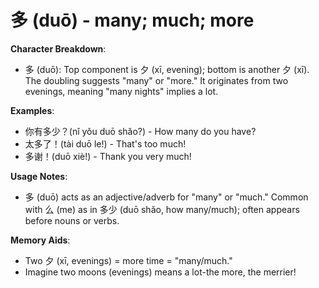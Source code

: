 # **多 (duō) - many; much; more**

**Character Breakdown**:  
- 多 (duō): Top component is 夕 (xī, evening); bottom is another 夕 (xī). The doubling suggests "many" or "more." It originates from two evenings, meaning "many nights" implies a lot.

**Examples**:  
- 你有多少？(nǐ yǒu duō shǎo?) - How many do you have?  
- 太多了！(tài duō le!) - That's too much!  
- 多谢！(duō xiè!) - Thank you very much!

**Usage Notes**:  
- 多 (duō) acts as an adjective/adverb for "many" or "much." Common with 么 (me) as in 多少 (duō shǎo, how many/much); often appears before nouns or verbs.

**Memory Aids**:  
- Two 夕 (xī, evenings) = more time = "many/much."  
- Imagine two moons (evenings) means a lot-the more, the merrier!